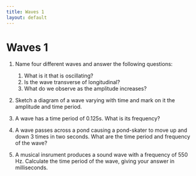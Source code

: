 ```yaml
---
title: Waves 1
layout: default
---
```

# Waves 1

1. Name four different waves and answer the following questions:
    1. What is it that is oscillating?
    2. Is the wave transverse of longitudinal?
    3. What do we observe as the amplitude increases?

2. Sketch a diagram of a wave varying with time and mark on it the amplitude and time period.

3. A wave has a time period of 0.125s.  What is its frequency?

4. A wave passes across a pond causing a pond-skater to move up and down 3 times in two seconds.  What are the time period and frequency of the wave?

5. A musical insrument produces a sound wave with a frequency of 550 Hz.  Calculate the time period of the wave, giving your answer in milliseconds. 
